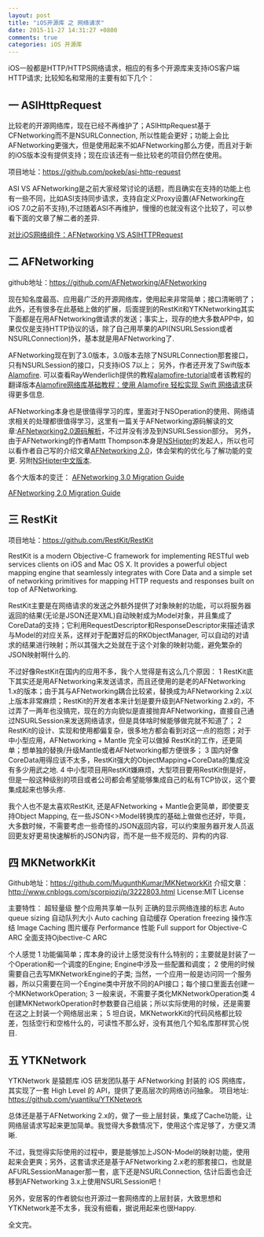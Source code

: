 ```yaml
---
layout: post
title: "iOS开源库 之 网络请求"
date: 2015-11-27 14:31:27 +0800
comments: true
categories: iOS 开源库
---
```


iOS一般都是HTTP/HTTPS网络请求，相应的有多个开源库来支持iOS客户端HTTP请求; 比较知名和常用的主要有如下几个：


## 一 ASIHttpRequest
比较老的开源网络库，现在已经不再维护了；ASIHttpRequest基于CFNetworking而不是NSURLConnection, 所以性能会更好；功能上会比AFNetworking更强大，但是使用起来不如AFNetworking那么方便，而且对于新的iOS版本没有提供支持；现在应该还有一些比较老的项目仍然在使用。

项目地址：https://github.com/pokeb/asi-http-request

ASI VS AFNetworking是之前大家经常讨论的话题，而且确实在支持的功能上也有一些不同，比如ASI支持同步请求，支持自定义Proxy设置(AFNetworking在iOS 7.0之前不支持),不过随着ASI不再维护，慢慢的也就没有这个比较了，可以参看下面的文章了解二者的差异.

[对比iOS网络组件：AFNetworking VS ASIHTTPRequest](http://www.infoq.com/cn/articles/afn_vs_asi)

## 二 AFNetworking

github地址：https://github.com/AFNetworking/AFNetworking

现在知名度最高、应用最广泛的开源网络库，使用起来非常简单；接口清晰明了；此外，还有很多在此基础上做的扩展，后面提到的RestKit和YTKNetworking其实下面都是在用AFNetworking做请求的发送；事实上，现存的绝大多数APP中，如果仅仅是支持HTTP协议的话，除了自己用苹果的API(NSURLSession或者NSURLConnection)外，基本就是用AFNetworking了.

AFNetworking现在到了3.0版本，3.0版本去除了NSURLConnection那套接口，只有NSURLSession的接口，只支持iOS 7以上；
另外，作者还开发了Swift版本[Alamofire](https://github.com/Alamofire/Alamofire). 可以查看RayWenderlich提供的教程[alamofire-tutorial](http://www.raywenderlich.com/85080/beginning-alamofire-tutorial)或者该教程的翻译版本[Alamofire网络库基础教程：使用 Alamofire 轻松实现 Swift 网络请求](http://www.cocoachina.com/ios/20141202/10390.html)获得更多信息.

AFNetworking本身也是很值得学习的库，里面对于NSOperation的使用、网络请求相关的处理都很值得学习，这里有一篇关于AFNetworking源码解读的文章:[AFNetworking2.0源码解析](http://blog.cnbang.net/tech/2320/)，不过并没有涉及到NSURLSession部分。
另外，由于AFNetworking的作者Mattt Thompson本身是[NSHipter](http://nshipster.com)的发起人，所以也可以看作者自己写的介绍文章[AFNetworking 2.0](http://nshipster.cn/afnetworking-2/)，体会架构的优化与了解功能的变更. 另附[NSHipter中文版本](http://nshipster.cn/).

各个大版本的变迁：
[AFNetworking 3.0 Migration Guide](https://github.com/AFNetworking/AFNetworking/wiki/AFNetworking-3.0-Migration-Guide)      

[AFNetworking 2.0 Migration Guide](https://github.com/AFNetworking/AFNetworking/wiki/AFNetworking-2.0-Migration-Guide)

## 三 RestKit
项目地址：https://github.com/RestKit/RestKit

RestKit is a modern Objective-C framework for implementing RESTful web services clients on iOS and Mac OS X. It provides a powerful object mapping engine that seamlessly integrates with Core Data and a simple set of networking primitives for mapping HTTP requests and responses built on top of AFNetworking.

RestKit主要是在网络请求的发送之外额外提供了对象映射的功能，可以将服务器返回的结果(无论是JSON还是XML)自动映射成为Model对象，并且集成了CoreData的支持；它利用RequestDescriptor和ResponseDescriptor来描述请求与Model的对应关系，这样对于配置好后的RKObjectManager, 可以自动的对请求的结果进行映射；所以其强大之处就在于这个对象的映射功能，避免繁杂的JSON映射啊什么的.

不过好像RestKit在国内的应用不多，我个人觉得是有这么几个原因：
1 RestKit底下其实还是用AFNetworking来发送请求，而且还使用的是老的AFNetworking 1.x的版本；由于其与AFNetworking耦合比较紧，替换成为AFNetworking 2.x以上版本非常麻烦；RestKit的开发者本来计划是要升级到AFNetworking 2.x的，不过弄了一两年也没搞完，现在的方向貌似是直接抛弃AFNetworking，直接自己通过NSURLSession来发送网络请求，但是具体啥时候能够做完就不知道了；
2 RestKit的设计、实现和使用都偏复杂，很多地方都会看到对这一点的抱怨；对于中小型应用，AFNetworking + Mantle 完全可以做掉 RestKit的工作，还更简单；想单独的替换/升级Mantle或者AFNetworking都方便很多；
3 国内好像CoreData用得应该不太多，RestKit强大的ObjectMapping+CoreData的集成没有多少用武之地.
4 中小型项目用RestKit嫌麻烦，大型项目要用RestKit倒是好，但是一般这种级别的项目或者公司都会希望能够集成自己的私有TCP协议，这个要集成起来也够头疼.

我个人也不是太喜欢RestKit, 还是AFNetworking + Mantle会更简单，即使要支持Object Mapping, 在一些JSON<>Model转换库的基础上做做也还好，毕竟，大多数时候，不需要考虑一些奇怪的JSON返回内容，可以约束服务器开发人员返回更友好更易快速解析的JSON内容，而不是一些不规范的、异构的内容.

## 四 MKNetworkKit
Github地址：https://github.com/MugunthKumar/MKNetworkKit
介绍文章：http://www.cnblogs.com/scorpiozj/p/3222803.html
License:MIT License

主要特性：
超轻量级
整个应用共享单一队列
正确的显示网络连接的标志
Auto queue sizing 自动队列大小
Auto caching 自动缓存
Operation freezing 操作冻结
Image Caching 图片缓存
Performance 性能
Full support for Objective-C ARC 全面支持Ojbective-C ARC

个人感觉
1 功能偏简单；库本身的设计上感觉没有什么特别的；主要就是封装了一个Operation和一个调度的Engine; Engine中涉及一些配置和调度；
2 使用的时候需要自己去写MKNetworkEngine的子类; 当然，一个应用一般是访问同一个服务器，所以只需要在同一个Engine类中开放不同的API接口；每个接口里面去创建一个MKNetworkOperation;
3 一般来说，不需要子类化MKNetworkOperation类
4 创建MKNetworkOperation时参数要自己组装；所以实际使用的时候，还是需要在这之上封装一个网络层出来；
5 坦白说，MKNetworkKit的代码风格都比较差，包括空行和空格什么的，可读性不那么好，没有其他几个知名库那样赏心悦目.


## 五 YTKNetwork 

YTKNetwork 是猿题库 iOS 研发团队基于 AFNetworking 封装的 iOS 网络库，其实现了一套 High Level 的 API，提供了更高层次的网络访问抽象。
项目地址: https://github.com/yuantiku/YTKNetwork

总体还是基于AFNetworking 2.x的，做了一些上层封装，集成了Cache功能，让网络层请求写起来更加简单。我觉得大多数情况下，使用这个库足够了，方便又清晰.

不过，我觉得实际使用的过程中，要是能够加上JSON-Model的映射功能，使用起来会更爽；另外，这套请求还是基于AFNetworking 2.x老的那套接口，也就是AFURLSessionManager那一套，底下还是NSURLConnection, 估计后面也会迁移到AFNetworking 3.x上使用NSURLSession吧！


另外，安居客的作者貌似也开源过一套网络库的上层封装，大致思想和YTKNetwork差不太多，我没有细看，据说用起来也很Happy.

全文完。

